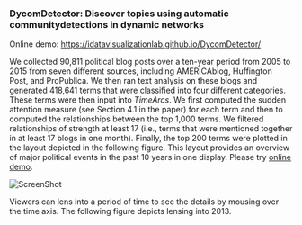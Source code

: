 ### DycomDetector: Discover topics using automatic communitydetections in dynamic networks

Online demo:  https://idatavisualizationlab.github.io/DycomDetector/

We collected 90,811 political blog posts over a ten-year period from 2005 to 2015 from seven different sources, including AMERICAblog, Huffington Post, and ProPublica. We then ran text analysis on these blogs and generated 418,641 terms that were classified into four different categories. These terms were then input into *TimeArcs*. We first computed the sudden attention measure (see Section 4.1 in the paper) for each term and then to computed the relationships between the top 1,000 terms. We filtered relationships of strength at least 17 (i.e., terms that were mentioned together in at least 17 blogs in one month). Finally, the top 200 terms were plotted in the layout depicted in the following figure. This layout provides an overview of major political events in the past 10 years in one display. Please try [online demo](http://www2.cs.uic.edu/~tdang/TimeArcs/Text/).

![ScreenShot](https://github.com/iDataVisualizationLab/DycomDetector/blob/master/images/Figure1.png)

Viewers can lens into a period of time to see the details by mousing over the time axis. The following figure depicts lensing into 2013. 













